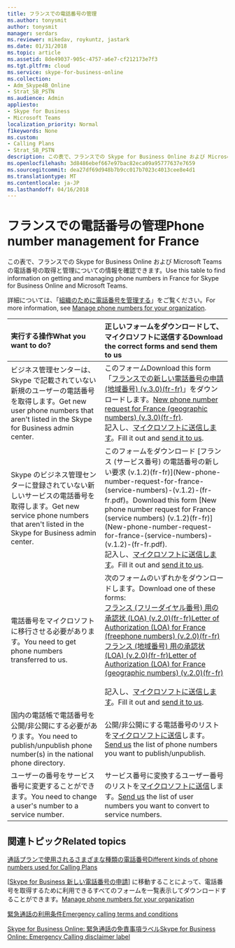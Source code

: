 ```yaml
---
title: フランスでの電話番号の管理
ms.author: tonysmit
author: tonysmit
manager: serdars
ms.reviewer: mikedav, roykuntz, jastark
ms.date: 01/31/2018
ms.topic: article
ms.assetid: 8de49037-905c-4757-a6e7-cf212173e7f3
ms.tgt.pltfrm: cloud
ms.service: skype-for-business-online
ms.collection:
- Adm_Skype4B_Online
- Strat_SB_PSTN
ms.audience: Admin
appliesto:
- Skype for Business
- Microsoft Teams
localization_priority: Normal
f1keywords: None
ms.custom:
- Calling Plans
- Strat_SB_PSTN
description: この表で、フランスでの Skype for Business Online および Microsoft Teams の電話番号の取得と管理についての情報を確認できます。
ms.openlocfilehash: 3d8486ebef667e97bac82eca09a95777637e7659
ms.sourcegitcommit: dea27df69d948b7b9cc017b7023c4013cee8e4d1
ms.translationtype: MT
ms.contentlocale: ja-JP
ms.lasthandoff: 04/16/2018
---
```

# <a name="phone-number-management-for-france"></a><span data-ttu-id="148c6-103">フランスでの電話番号の管理</span><span class="sxs-lookup"><span data-stu-id="148c6-103">Phone number management for France</span></span>

<span data-ttu-id="148c6-104">この表で、フランスでの Skype for Business Online および Microsoft Teams の電話番号の取得と管理についての情報を確認できます。</span><span class="sxs-lookup"><span data-stu-id="148c6-104">Use this table to find information on getting and managing phone numbers in France for Skype for Business Online and Microsoft Teams.</span></span> 
  
<span data-ttu-id="148c6-105">詳細については、「[組織のために電話番号を管理する](manage-phone-numbers-for-your-organization.md)」をご覧ください。</span><span class="sxs-lookup"><span data-stu-id="148c6-105">For more information, see [Manage phone numbers for your organization](manage-phone-numbers-for-your-organization.md).</span></span>
  
|<span data-ttu-id="148c6-106">**実行する操作**</span><span class="sxs-lookup"><span data-stu-id="148c6-106">**What you want to do?**</span></span>|<span data-ttu-id="148c6-107">**正しいフォームをダウンロードして、マイクロソフトに送信する**</span><span class="sxs-lookup"><span data-stu-id="148c6-107">**Download the correct forms and send them to us**</span></span>|
|:-----|:-----|
|<span data-ttu-id="148c6-108">ビジネス管理センターは、Skype で記載されていない新規のユーザーの電話番号を取得します。</span><span class="sxs-lookup"><span data-stu-id="148c6-108">Get new user phone numbers that aren't listed in the Skype for Business admin center.</span></span>   <br/> | <span data-ttu-id="148c6-109">このフォーム</span><span class="sxs-lookup"><span data-stu-id="148c6-109">Download this form</span></span> <br/> <span data-ttu-id="148c6-110">「[フランスでの新しい電話番号の申請 (地域番号) (v.3.0)(fr-fr)](../../downloads/new-number-request-forms/new-phone-number-request-for-france-(geographic-numbers)-(v.3.0)-(fr-fr).pdf)」をダウンロードします。</span><span class="sxs-lookup"><span data-stu-id="148c6-110">[New phone number request for France (geographic numbers) (v.3.0)(fr-fr)](../../downloads/new-number-request-forms/new-phone-number-request-for-france-(geographic-numbers)-(v.3.0)-(fr-fr).pdf).</span></span> <br/>  <span data-ttu-id="148c6-111">記入し、[マイクロソフトに送信します](mailto:ptneu@microsoft.com)。</span><span class="sxs-lookup"><span data-stu-id="148c6-111">Fill it out and [send it to us](mailto:ptneu@microsoft.com).</span></span>  <br/> |
|<span data-ttu-id="148c6-112">Skype のビジネス管理センターに登録されていない新しいサービスの電話番号を取得します。</span><span class="sxs-lookup"><span data-stu-id="148c6-112">Get new service phone numbers that aren't listed in the Skype for Business admin center.</span></span> <br/> |<span data-ttu-id="148c6-113">このフォームをダウンロード [フランス (サービス番号) の電話番号の新しい要求 (v.1.2)(fr-fr)](New-phone-number-request-for-france-(service-numbers)-(v.1.2)-(fr-fr.pdf)。</span><span class="sxs-lookup"><span data-stu-id="148c6-113">Download this form [New phone number request for France (service numbers) (v.1.2)(fr-fr)](New-phone-number-request-for-france-(service-numbers)-(v.1.2)-(fr-fr.pdf).</span></span><br/> <span data-ttu-id="148c6-114">記入し、[マイクロソフトに送信します](mailto:ptneu@microsoft.com)。</span><span class="sxs-lookup"><span data-stu-id="148c6-114">Fill it out and [send it to us](mailto:ptneu@microsoft.com).</span></span>
|<span data-ttu-id="148c6-115">電話番号をマイクロソフトに移行させる必要があります。</span><span class="sxs-lookup"><span data-stu-id="148c6-115">You need to get phone numbers transferred to us.</span></span>  <br/> |<span data-ttu-id="148c6-116">次のフォームのいずれかをダウンロードします。</span><span class="sxs-lookup"><span data-stu-id="148c6-116">Download one of these forms:</span></span> <br/> <span data-ttu-id="148c6-117">[フランス (フリーダイヤル番号) 用の承認状 (LOA) (v.2.0)(fr-fr)](../../downloads/LOA-forms/letter-of-authorization-(loa)-for-france-(freephone-numbers)-(v.2.0)-(fr-fr).pdf)</span><span class="sxs-lookup"><span data-stu-id="148c6-117">[Letter of Authorization (LOA) for France (freephone numbers) (v.2.0)(fr-fr)](../../downloads/LOA-forms/letter-of-authorization-(loa)-for-france-(freephone-numbers)-(v.2.0)-(fr-fr).pdf)</span></span> <br/> <span data-ttu-id="148c6-118">[フランス (地域番号) 用の承認状 (LOA) (v.2.0)(fr-fr)](../../downloads/LOA-forms/letter-of-authorization-(loa)-for-france-(geographic-numbers)-(v.2.0)-(fr-fr).pdf)</span><span class="sxs-lookup"><span data-stu-id="148c6-118">[Letter of Authorization (LOA) for France (geographic numbers) (v.2.0)(fr-fr)](../../downloads/LOA-forms/letter-of-authorization-(loa)-for-france-(geographic-numbers)-(v.2.0)-(fr-fr).pdf)</span></span> <br/>  <br/>  <span data-ttu-id="148c6-119">記入し、[マイクロソフトに送信します](mailto:ptneu@microsoft.com)。</span><span class="sxs-lookup"><span data-stu-id="148c6-119">Fill it out and [send it to us](mailto:ptneu@microsoft.com).</span></span>  <br/> |
|<span data-ttu-id="148c6-120">国内の電話帳で電話番号を公開/非公開にする必要があります。</span><span class="sxs-lookup"><span data-stu-id="148c6-120">You need to publish/unpublish phone number(s) in the national phone directory.</span></span>  <br/> |<span data-ttu-id="148c6-121">公開/非公開にする電話番号のリストを[マイクロソフトに送信](mailto:ptneu@microsoft.com)します。</span><span class="sxs-lookup"><span data-stu-id="148c6-121">[Send us](mailto:ptneu@microsoft.com) the list of phone numbers you want to publish/unpublish.</span></span> <br/> |
|<span data-ttu-id="148c6-122">ユーザーの番号をサービス番号に変更することができます。</span><span class="sxs-lookup"><span data-stu-id="148c6-122">You need to change a user's number to a service number.</span></span>  <br/> |<span data-ttu-id="148c6-123">サービス番号に変換するユーザー番号のリストを[マイクロソフトに送信](mailto:ptneu@microsoft.com )します。</span><span class="sxs-lookup"><span data-stu-id="148c6-123">[Send us](mailto:ptneu@microsoft.com ) the list of user numbers you want to convert to service numbers.</span></span> <br/> |

## <a name="related-topics"></a><span data-ttu-id="148c6-124">関連トピック</span><span class="sxs-lookup"><span data-stu-id="148c6-124">Related topics</span></span>
[<span data-ttu-id="148c6-125">通話プランで使用されるさまざまな種類の電話番号</span><span class="sxs-lookup"><span data-stu-id="148c6-125">Different kinds of phone numbers used for Calling Plans</span></span>](../different-kinds-of-phone-numbers-used-for-calling-plans.md)

<span data-ttu-id="148c6-126">[[Skype for Business 新しい電話番号の申請](manage-phone-numbers-for-your-organization.md)] に移動することによって、電話番号を取得するために利用できるすべてのフォームを一覧表示してダウンロードすることができます。</span><span class="sxs-lookup"><span data-stu-id="148c6-126">[Manage phone numbers for your organization](manage-phone-numbers-for-your-organization.md)</span></span>

[<span data-ttu-id="148c6-127">緊急通話の利用条件</span><span class="sxs-lookup"><span data-stu-id="148c6-127">Emergency calling terms and conditions</span></span>](../emergency-calling-terms-and-conditions.md)

[<span data-ttu-id="148c6-128">Skype for Business Online: 緊急通話の免責事項ラベル</span><span class="sxs-lookup"><span data-stu-id="148c6-128">Skype for Business Online: Emergency Calling disclaimer label</span></span>](https://go.microsoft.com/fwlink/?LinkID=692099)

  
 